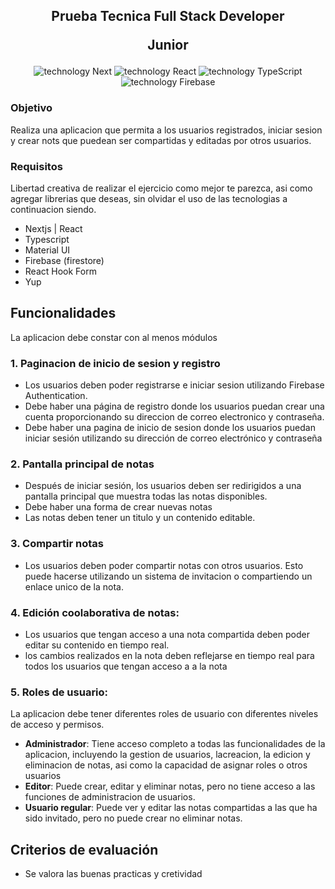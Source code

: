 <h2 align="center">
    <p>Prueba Tecnica Full Stack Developer</p>
    <p>Junior</p>
</h2>

<div align="center">
    <img src="https://img.shields.io/badge/Nextjs-000?logo=nextdotjs&logoColor=fff" alt="technology Next"/>
    <img src="https://img.shields.io/badge/React-149ECA?logo=React&logoColor=fff" alt="technology React"/>
    <img src="https://img.shields.io/badge/TypeScript-007EC6?logo=TypeScript&logoColor=fff" alt="technology TypeScript"/>
    <img src="https://img.shields.io/badge/Firebase-F5822C?logo=Firebase&logoColor=fff" alt="technology Firebase"/>
</div>

### Objetivo

Realiza una aplicacion que permita a los usuarios registrados, iniciar sesion y crear nots que puedean ser compartidas y editadas por otros usuarios.

### Requisitos

Libertad creativa de realizar el ejercicio como mejor te parezca, asi como agregar librerias que deseas, sin olvidar el uso de las tecnologias a continuacion siendo.

- Nextjs | React
- Typescript
- Material UI
- Firebase (firestore)
- React Hook Form
- Yup

## Funcionalidades

La aplicacion debe constar con al menos módulos

### 1. Paginacion de inicio de sesion y registro

- Los usuarios deben poder registrarse e iniciar sesion utilizando Firebase Authentication.
- Debe haber una página de registro donde los usuarios puedan crear una cuenta proporcionando su direccion de correo electronico y contraseña.
- Debe haber una pagina de inicio de sesion donde los usuarios puedan iniciar sesión utilizando su dirección de correo electrónico y contraseña

### 2. Pantalla principal de notas

- Después de iniciar sesión, los usuarios deben ser redirigidos a una pantalla principal que muestra todas las notas disponibles.
- Debe haber una forma de crear nuevas notas
- Las notas deben tener un titulo y un contenido editable.

### 3. Compartir notas

- Los usuarios deben poder compartir notas con otros usuarios. Esto puede hacerse utilizando un sistema de invitacion o compartiendo un enlace unico de la nota.

### 4. Edición coolaborativa de notas:

- Los usuarios que tengan acceso a una nota compartida deben poder editar su contenido en tiempo real.
- los cambios realizados en la nota deben reflejarse en tiempo real para todos los usuarios que tengan acceso a a la nota

### 5. Roles de usuario:

La aplicacion debe tener diferentes roles de usuario con diferentes niveles de acceso y permisos.

- **Administrador**: Tiene acceso completo a todas las funcionalidades de la aplicacion, incluyendo la gestion de usuarios, lacreacion, la edicion y eliminacion de notas, asi como la capacidad de asignar roles o otros usuarios
- **Editor**: Puede crear, editar y eliminar notas, pero no tiene acceso a las funciones de administracion de usuarios.
- **Usuario regular**: Puede ver y editar las notas compartidas a las que ha sido invitado, pero no puede crear no eliminar notas.

## Criterios de evaluación

- Se valora las buenas practicas y cretividad
